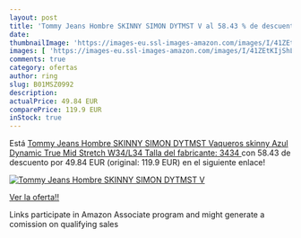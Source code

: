 ```yaml
---
layout: post
title: 'Tommy Jeans Hombre SKINNY SIMON DYTMST V al 58.43 % de descuento'
date: 
thumbnailImage: 'https://images-eu.ssl-images-amazon.com/images/I/41ZEtKIjShL._SL200_.jpg'
images: [ 'https://images-eu.ssl-images-amazon.com/images/I/41ZEtKIjShL._SL200_.jpg' ]
comments: true
category: ofertas
author: ring
slug: B01MSZ0992
description:
actualPrice: 49.84 EUR
comparePrice: 119.9 EUR
inStock: true
---
```


Está [Tommy Jeans Hombre SKINNY SIMON DYTMST Vaqueros  skinny Azul  Dynamic True Mid Stretch  W34/L34  Talla del fabricante: 3434 ](https://www.amazon.es/dp/B01MSZ0992/?tag=tolees-21) con 58.43 de descuento por 49.84 EUR (original: 119.9 EUR) en el siguiente enlace!

[![Tommy Jeans Hombre SKINNY SIMON DYTMST V](https://images-eu.ssl-images-amazon.com/images/I/41ZEtKIjShL._SL200_.jpg)](https://www.amazon.es/dp/B01MSZ0992/?tag=tolees-21)

[Ver la oferta!!](https://www.amazon.es/dp/B01MSZ0992/?tag=tolees-21)

Links participate in Amazon Associate program and might generate a comission on qualifying sales


